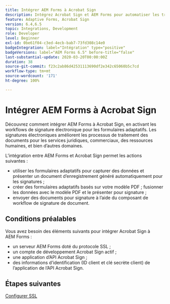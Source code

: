 ```yaml
---
title: Intégrer AEM Forms à Acrobat Sign
description: Intégrez Acrobat Sign et AEM Forms pour automatiser les transactions complexes et inclure des signatures électroniques légales dans le cadre d’une expérience numérique fluide.
feature: Adaptive Forms, Acrobat Sign
version: 6.4,6.5
topic: Integrations, Development
role: Developer
level: Beginner
exl-id: 0be61f04-c3ed-4ecb-bab7-73fd308c14e0
badgeIntegration: label="Intégration" type="positive"
badgeVersions: label="AEM Forms 6.5" before-title="false"
last-substantial-update: 2020-03-20T00:00:00Z
duration: 38
source-git-commit: f23c2ab86d42531113690df2e342c65060b5c7cd
workflow-type: tm+mt
source-wordcount: '171'
ht-degree: 100%

---
```


# Intégrer AEM Forms à Acrobat Sign

Découvrez comment intégrer AEM Forms à Acrobat Sign, en activant les workflows de signature électronique pour les formulaires adaptatifs. Les signatures électroniques améliorent les processus de traitement des documents pour les services juridiques, commerciaux, des ressources humaines, et bien d’autres domaines.

L’intégration entre AEM Forms et Acrobat Sign permet les actions suivantes :

* utiliser les formulaires adaptatifs pour capturer des données et présenter un document d’enregistrement généré automatiquement pour les signatures ;
* créer des formulaires adaptatifs basés sur votre modèle PDF ; fusionner les données avec le modèle PDF et le présenter pour signature ;
* envoyer des documents pour signature à l’aide du composant de workflow de signature de document.

## Conditions préalables

Vous avez besoin des éléments suivants pour intégrer Acrobat Sign à AEM Forms :

* un serveur AEM Forms doté du protocole SSL ;
* un compte de développement Acrobat Sign actif ;
* une application d’API Acrobat Sign ;
* des informations d’identification (ID client et clé secrète client) de l’application de l’API Acrobat Sign.

## Étapes suivantes

[Configurer SSL](./set-up-ssl.md)
